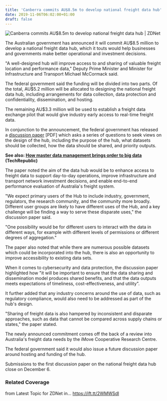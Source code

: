 ```yaml
---
title: 'Canberra commits AU$8.5m to develop national freight data hub'
date: 2019-11-06T06:02:00+01:00
draft: false
---
```


![](https://zdnet4.cbsistatic.com/hub/i/r/2019/04/02/47329491-5382-494c-b86c-600b49062926/thumbnail/770x578/45948394bf27337f6c6464713ba4c28b/container-cargo-ship.jpg "Canberra commits AU$8.5m to develop national freight data hub | ZDNet")  

The Australian government has announced it will commit AU$8.5 million to develop a national freight data hub, which it touts would help businesses and governments make better operational and investment decisions.

"A well-designed hub will improve access to and sharing of valuable freight location and performance data," Deputy Prime Minister and Minister for Infrastructure and Transport Michael McCormack said.

The federal government said the funding will be divided into two parts. Of the total, AU$5.2 million will be allocated to designing the national freight data hub, including arrangements for data collection, data protection and confidentiality, dissemination, and hosting.

The remaining AU$3.3 million will be used to establish a freight data exchange pilot that would give industry early access to real-time freight data.

In conjunction to the announcement, the federal government has released a [discussion paper](https://www.infrastructure.gov.au/transport/freight/national-freight-data-hub/files/national-freight-data-hub-discussion-paper-1.pdf) \[PDF\] which asks a series of questions to seek views on the design of the hub, including the purpose of the hub, what datasets should be collected, how the data should be shared, and priority outputs. 

**See also: [How master data management brings order to big data](https://www.techrepublic.com/article/how-master-data-management-brings-order-to-big-data/) (TechRepublic)**

The paper noted the aim of the data hub would be to enhance access to freight data to support day-to-day operations, improve infrastructure and transport network investment decisions, and enable end-to-end performance evaluation of Australia's freight system.

"We expect primary users of the Hub to include industry, government, regulators, the research community, and the community more broadly. Different user groups are likely to have different uses of the Hub, and a key challenge will be finding a way to serve these disparate uses," the discussion paper said.

"One possibility would be for different users to interact with the data in different ways, for example with different levels of permissions or different degrees of aggregation."

The paper also noted that while there are numerous possible datasets which could be incorporated into the hub, there is also an opportunity to improve accessibility to existing data sets.

When it comes to cybersecurity and data protection, the discussion paper highlighted how "it will be important to ensure that the data sharing and dissemination model produces shared benefits, and that the data outputs meets expectations of timeliness, cost-effectiveness, and utility".

It further added that any industry concerns around the use of data, such as regulatory compliance, would also need to be addressed as part of the hub's design.

"Sharing of freight data is also hampered by inconsistent and disparate approaches, such as data that cannot be compared across supply chains or states," the paper stated.

The newly announced commitment comes off the back of a review into Australia's freight data needs by the iMove Cooperative Research Centre.

The federal government said it would also issue a future discussion paper around hosting and funding of the hub. 

Submissions to the first discussion paper on the national freight data hub close on December 6.   

### Related Coverage

  
  
from Latest Topic for ZDNet in... https://ift.tt/2WMWSdI